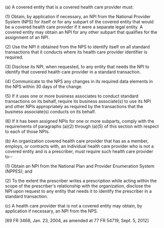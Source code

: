 (a) A covered entity that is a covered health care provider must:

(1) Obtain, by application if necessary, an NPI from the National Provider System (NPS) for itself or for any subpart of the covered entity that would be a covered health care provider if it were a separate legal entity. A covered entity may obtain an NPI for any other subpart that qualifies for the assignment of an NPI.

(2) Use the NPI it obtained from the NPS to identify itself on all standard transactions that it conducts where its health care provider identifier is required.

(3) Disclose its NPI, when requested, to any entity that needs the NPI to identify that covered health care provider in a standard transaction.

(4) Communicate to the NPS any changes in its required data elements in the NPS within 30 days of the change.

(5) If it uses one or more business associates to conduct standard transactions on its behalf, require its business associate(s) to use its NPI and other NPIs appropriately as required by the transactions that the business associate(s) conducts on its behalf.

(6) If it has been assigned NPIs for one or more subparts, comply with the requirements of paragraphs (a)(2) through (a)(5) of this section with respect to each of those NPIs.

(b) An organization covered health care provider that has as a member, employs, or contracts with, an individual health care provider who is not a covered entity and is a prescriber, must require such health care provider to--

(1) Obtain an NPI from the National Plan and Provider Enumeration System (NPPES); and

(2) To the extent the prescriber writes a prescription while acting within the scope of the prescriber's relationship with the organization, disclose the NPI upon request to any entity that needs it to identify the prescriber in a standard transaction.
 
&#40;c) A health care provider that is not a covered entity may obtain, by application if necessary, an NPI from the NPS.

[69 FR 3468, Jan. 23, 2004, as amended at 77 FR 54719, Sept. 5, 2012]
